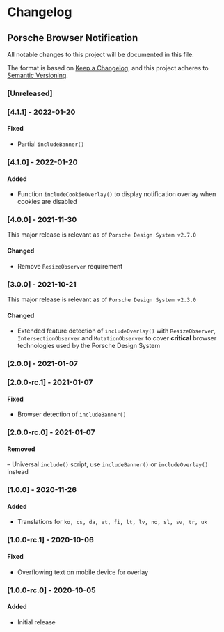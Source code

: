 # Changelog
 
## Porsche Browser Notification
All notable changes to this project will be documented in this file.

The format is based on [Keep a Changelog](https://keepachangelog.com/en/1.0.0/),
and this project adheres to [Semantic Versioning](https://semver.org/spec/v2.0.0.html).

### [Unreleased]

### [4.1.1] - 2022-01-20

#### Fixed
- Partial `includeBanner()`

### [4.1.0] - 2022-01-20

#### Added
- Function `includeCookieOverlay()` to display notification overlay when cookies are disabled

### [4.0.0] - 2021-11-30

This major release is relevant as of `Porsche Design System v2.7.0`

#### Changed
- Remove `ResizeObserver` requirement 

### [3.0.0] - 2021-10-21

This major release is relevant as of `Porsche Design System v2.3.0`

#### Changed
- Extended feature detection of `includeOverlay()` with `ResizeObserver`, `IntersectionObserver` and `MutationObserver` to cover **critical** browser technologies used by the Porsche Design System

### [2.0.0] - 2021-01-07

### [2.0.0-rc.1] - 2021-01-07

#### Fixed
- Browser detection of `includeBanner()`

### [2.0.0-rc.0] - 2021-01-07

#### Removed
– Universal `include()` script, use `includeBanner()` or `includeOverlay()` instead

### [1.0.0] - 2020-11-26

#### Added
- Translations for `ko, cs, da, et, fi, lt, lv, no, sl, sv, tr, uk`

### [1.0.0-rc.1] - 2020-10-06

#### Fixed
- Overflowing text on mobile device for overlay

### [1.0.0-rc.0] - 2020-10-05

#### Added
- Initial release
